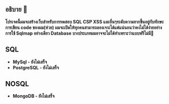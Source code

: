 ## อธิบาย 📝
**โปรเจคนี้ผมจะสร้างเว็บสำหรับการทดสอบ SQL CSP XSS และอื่นๆระดับความยากขึ้นอยู่กับทักษะการเขียน code ของผม(ห่วย) ผมจะเปิดให้ทุกคนสามารถลองเจาะได้แต่แน่นอนว่าคงไม่ได้ง่ายอย่างการใช้ Sqlmap อย่างเดียว Database บางประเภทผมอาจจะไม่ได้ทำเพราะว่าแบบฟรีไม่มี🤞**

## SQL
* **MySql - ยังไม่เสร็จ**
* **PostgreSQL - ยังไม่เสร็จ**
## NOSQL
* **MongoDB - ยังไม่เสร็จ**
